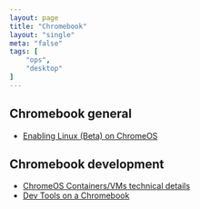 ```yaml
---
layout: page
title: "Chromebook"
layout: "single"
meta: "false"
tags: [
    "ops",
    "desktop"
]
---
```

## Chromebook general

- [Enabling Linux (Beta) on ChromeOS](https://support.google.com/chromebook/answer/9145439)

## Chromebook development

- [ChromeOS Containers/VMs technical details](https://chromium.googlesource.com/chromiumos/docs/+/master/containers_and_vms.md)
- [Dev Tools on a Chromebook](https://www.techanarchy.net/dev-tools-on-a-chromebook/)
